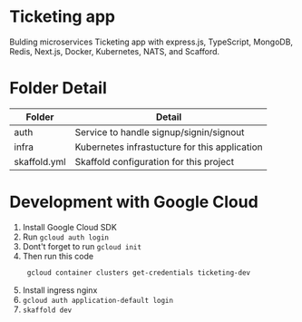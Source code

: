 # Ticketing app

Bulding microservices Ticketing app with express.js, TypeScript, MongoDB, Redis, Next.js, Docker, Kubernetes, NATS, and Scafford.

# Folder Detail

| Folder       | Detail                                        |
| ------------ | --------------------------------------------- |
| auth         | Service to handle signup/signin/signout       |
| infra        | Kubernetes infrastucture for this application |
| skaffold.yml | Skaffold configuration for this project       |

# Development with Google Cloud

1. Install Google Cloud SDK
2. Run `gcloud auth login`
3. Dont't forget to run `gcloud init `
4. Then run this code
   ```zsh
    gcloud container clusters get-credentials ticketing-dev
   ```
5. Install ingress nginx
6. `gcloud auth application-default login`
7. `skaffold dev`
